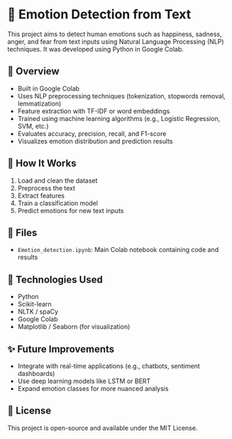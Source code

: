 # 🧠 Emotion Detection from Text

This project aims to detect human emotions such as happiness, sadness, anger, and fear from text inputs using Natural Language Processing (NLP) techniques. It was developed using Python in Google Colab.

## 📌 Overview

- Built in Google Colab
- Uses NLP preprocessing techniques (tokenization, stopwords removal, lemmatization)
- Feature extraction with TF-IDF or word embeddings
- Trained using machine learning algorithms (e.g., Logistic Regression, SVM, etc.)
- Evaluates accuracy, precision, recall, and F1-score
- Visualizes emotion distribution and prediction results

## 🚀 How It Works

1. Load and clean the dataset
2. Preprocess the text
3. Extract features
4. Train a classification model
5. Predict emotions for new text inputs

## 📁 Files

- `Emotion_detection.ipynb`: Main Colab notebook containing code and results

## 🔧 Technologies Used

- Python
- Scikit-learn
- NLTK / spaCy
- Google Colab
- Matplotlib / Seaborn (for visualization)

## ✨ Future Improvements

- Integrate with real-time applications (e.g., chatbots, sentiment dashboards)
- Use deep learning models like LSTM or BERT
- Expand emotion classes for more nuanced analysis

## 📜 License

This project is open-source and available under the MIT License.
